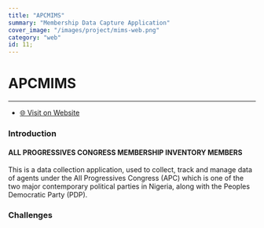 ```yaml
---
title: "APCMIMS"
summary: "Membership Data Capture Application"
cover_image: "/images/project/mims-web.png"
category: "web"
id: 11;
---
```


# APCMIMS

---

- [🌐 Visit on Website](https:apcmims.org)

### Introduction

#### ALL PROGRESSIVES CONGRESS MEMBERSHIP INVENTORY MEMBERS

This is a data collection application, used to collect,
track and manage data of agents under the All Progressives Congress (APC)
which is one of the two major
contemporary political parties in Nigeria,
along with the Peoples Democratic Party (PDP).

### Challenges
